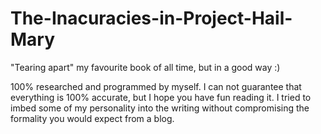 # The-Inacuracies-in-Project-Hail-Mary
"Tearing apart" my favourite book of all time, but in a good way :)

100% researched and programmed by myself. I can not guarantee that everything is 100% accurate, but I hope you have fun reading it. I tried to imbed some of my personality into the writing without compromising the formality you would expect from a blog. 
